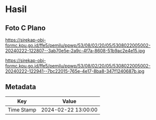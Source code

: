 # Hasil

## Foto C Plano

https://sirekap-obj-formc.kpu.go.id/ffe5/pemilu/ppwp/53/08/02/20/05/5308022005002-20240222-122807--3ab70e5e-2a9c-4f7a-8608-51b9ac2e4e15.jpg

https://sirekap-obj-formc.kpu.go.id/ffe5/pemilu/ppwp/53/08/02/20/05/5308022005002-20240222-122941--7bc22015-765e-4e17-8ba8-347f1240687b.jpg


## Metadata

| Key        | Value               |
| ---------- | ------------------- |
| Time Stamp | 2024-02-22 13:00:00 |



